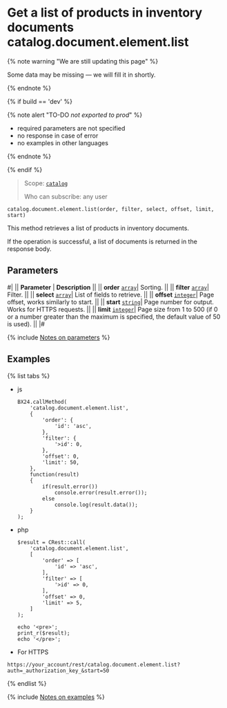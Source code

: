 # Get a list of products in inventory documents catalog.document.element.list

{% note warning "We are still updating this page" %}

Some data may be missing — we will fill it in shortly.

{% endnote %}

{% if build == 'dev' %}

{% note alert "TO-DO _not exported to prod_" %}

- required parameters are not specified
- no response in case of error
- no examples in other languages
  
{% endnote %}

{% endif %}

> Scope: [`catalog`](../../../scopes/permissions.md)
>
> Who can subscribe: any user

```
catalog.document.element.list(order, filter, select, offset, limit, start)
```

This method retrieves a list of products in inventory documents.

If the operation is successful, a list of documents is returned in the response body.

## Parameters

#|
|| **Parameter** | **Description** ||
|| **order**
[`array`](../../../data-types.md)| Sorting. ||
|| **filter** 
[`array`](../../../data-types.md)| Filter. ||
|| **select** 
[`array`](../../../data-types.md)| List of fields to retrieve. ||
|| **offset** 
[`integer`](../../../data-types.md)| Page offset, works similarly to start. ||
|| **start** 
[`string`](../../../data-types.md)| Page number for output. Works for HTTPS requests. ||
|| **limit** 
[`integer`](../../../data-types.md)| Page size from 1 to 500 (if 0 or a number greater than the maximum is specified, the default value of 50 is used). ||
|#

{% include [Notes on parameters](../../../../_includes/required.md) %}

## Examples

{% list tabs %}

- js

    ```
    BX24.callMethod(
        'catalog.document.element.list',
        {
            'order': {
                'id': 'asc',
            },
            'filter': {
                '>id': 0,
            },
            'offset': 0,
            'limit': 50,
        },
        function(result)
        {
            if(result.error())
                console.error(result.error());
            else
                console.log(result.data());
        }
    );
    ```

- php

    ```
    $result = CRest::call(
        'catalog.document.element.list',
        [
            'order' => [
                'id' => 'asc',
            ],
            'filter' => [
                '>id' => 0,
            ],
            'offset' => 0,
            'limit' => 5,
        ]
    );

    echo '<pre>';
    print_r($result);
    echo '</pre>';
    ```

- For HTTPS
  
```
https://your_account/rest/catalog.document.element.list?auth=_authorization_key_&start=50
```

{% endlist %}

{% include [Notes on examples](../../../../_includes/examples.md) %}